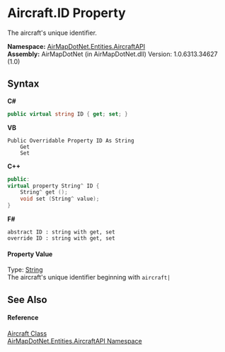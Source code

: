 # Aircraft.ID Property 
 

The aircraft's unique identifier.

**Namespace:**&nbsp;<a href="e88a074d-270d-a338-9c4a-4dd8f7832785">AirMapDotNet.Entities.AircraftAPI</a><br />**Assembly:**&nbsp;AirMapDotNet (in AirMapDotNet.dll) Version: 1.0.6313.34627 (1.0)

## Syntax

**C#**<br />
``` C#
public virtual string ID { get; set; }
```

**VB**<br />
``` VB
Public Overridable Property ID As String
	Get
	Set
```

**C++**<br />
``` C++
public:
virtual property String^ ID {
	String^ get ();
	void set (String^ value);
}
```

**F#**<br />
``` F#
abstract ID : string with get, set
override ID : string with get, set
```


#### Property Value
Type: <a href="http://msdn2.microsoft.com/en-us/library/s1wwdcbf" target="_blank">String</a><br />The aircraft's unique identifier beginning with `aircraft|`

## See Also


#### Reference
<a href="3a67fc8a-8f84-839c-d27b-c86403a69f8d">Aircraft Class</a><br /><a href="e88a074d-270d-a338-9c4a-4dd8f7832785">AirMapDotNet.Entities.AircraftAPI Namespace</a><br />